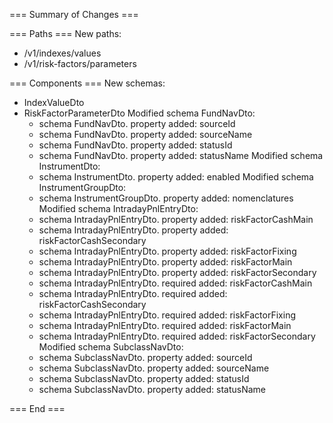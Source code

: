 === Summary of Changes ===

=== Paths ===
New paths:
  + /v1/indexes/values
  + /v1/risk-factors/parameters

=== Components ===
New schemas:
  + IndexValueDto
  + RiskFactorParameterDto
Modified schema FundNavDto:
    * schema FundNavDto. property added: sourceId
    * schema FundNavDto. property added: sourceName
    * schema FundNavDto. property added: statusId
    * schema FundNavDto. property added: statusName
Modified schema InstrumentDto:
    * schema InstrumentDto. property added: enabled
Modified schema InstrumentGroupDto:
    * schema InstrumentGroupDto. property added: nomenclatures
Modified schema IntradayPnlEntryDto:
    * schema IntradayPnlEntryDto. property added: riskFactorCashMain
    * schema IntradayPnlEntryDto. property added: riskFactorCashSecondary
    * schema IntradayPnlEntryDto. property added: riskFactorFixing
    * schema IntradayPnlEntryDto. property added: riskFactorMain
    * schema IntradayPnlEntryDto. property added: riskFactorSecondary
    * schema IntradayPnlEntryDto. required added: riskFactorCashMain
    * schema IntradayPnlEntryDto. required added: riskFactorCashSecondary
    * schema IntradayPnlEntryDto. required added: riskFactorFixing
    * schema IntradayPnlEntryDto. required added: riskFactorMain
    * schema IntradayPnlEntryDto. required added: riskFactorSecondary
Modified schema SubclassNavDto:
    * schema SubclassNavDto. property added: sourceId
    * schema SubclassNavDto. property added: sourceName
    * schema SubclassNavDto. property added: statusId
    * schema SubclassNavDto. property added: statusName

=== End ===